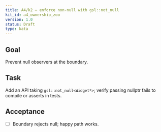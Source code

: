 ```yaml
---
title: A4/k2 — enforce non‑null with gsl::not_null
kit_id: a4_ownership_zoo
version: 1.0
status: Draft
type: kata
---
```

## Goal
Prevent null observers at the boundary.
## Task
Add an API taking `gsl::not_null<Widget*>`; verify passing nullptr fails to compile or asserts in tests.
## Acceptance
- [ ] Boundary rejects null; happy path works.
